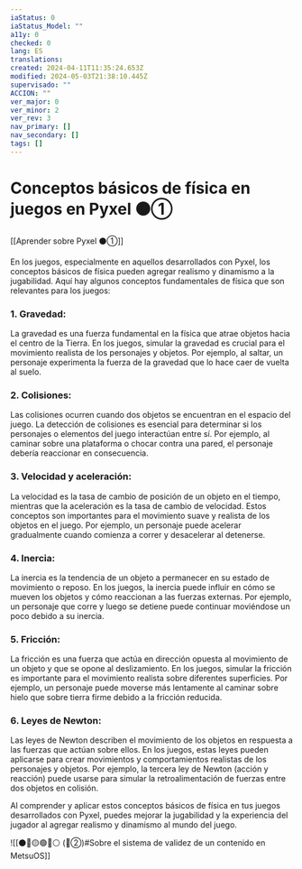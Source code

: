 ```yaml
---
iaStatus: 0
iaStatus_Model: ""
a11y: 0
checked: 0
lang: ES
translations: 
created: 2024-04-11T11:35:24.653Z
modified: 2024-05-03T21:38:10.445Z
supervisado: ""
ACCION: ""
ver_major: 0
ver_minor: 2
ver_rev: 3
nav_primary: []
nav_secondary: []
tags: []
---
```

# Conceptos básicos de física en juegos en Pyxel ⚫①

[[Aprender sobre Pyxel  ⚫①]]

En los juegos, especialmente en aquellos desarrollados con Pyxel, los conceptos básicos de física pueden agregar realismo y dinamismo a la jugabilidad. Aquí hay algunos conceptos fundamentales de física que son relevantes para los juegos:

### 1. Gravedad:
La gravedad es una fuerza fundamental en la física que atrae objetos hacia el centro de la Tierra. En los juegos, simular la gravedad es crucial para el movimiento realista de los personajes y objetos. Por ejemplo, al saltar, un personaje experimenta la fuerza de la gravedad que lo hace caer de vuelta al suelo.

### 2. Colisiones:
Las colisiones ocurren cuando dos objetos se encuentran en el espacio del juego. La detección de colisiones es esencial para determinar si los personajes o elementos del juego interactúan entre sí. Por ejemplo, al caminar sobre una plataforma o chocar contra una pared, el personaje debería reaccionar en consecuencia.

### 3. Velocidad y aceleración:
La velocidad es la tasa de cambio de posición de un objeto en el tiempo, mientras que la aceleración es la tasa de cambio de velocidad. Estos conceptos son importantes para el movimiento suave y realista de los objetos en el juego. Por ejemplo, un personaje puede acelerar gradualmente cuando comienza a correr y desacelerar al detenerse.

### 4. Inercia:
La inercia es la tendencia de un objeto a permanecer en su estado de movimiento o reposo. En los juegos, la inercia puede influir en cómo se mueven los objetos y cómo reaccionan a las fuerzas externas. Por ejemplo, un personaje que corre y luego se detiene puede continuar moviéndose un poco debido a su inercia.

### 5. Fricción:
La fricción es una fuerza que actúa en dirección opuesta al movimiento de un objeto y que se opone al deslizamiento. En los juegos, simular la fricción es importante para el movimiento realista sobre diferentes superficies. Por ejemplo, un personaje puede moverse más lentamente al caminar sobre hielo que sobre tierra firme debido a la fricción reducida.

### 6. Leyes de Newton:
Las leyes de Newton describen el movimiento de los objetos en respuesta a las fuerzas que actúan sobre ellos. En los juegos, estas leyes pueden aplicarse para crear movimientos y comportamientos realistas de los personajes y objetos. Por ejemplo, la tercera ley de Newton (acción y reacción) puede usarse para simular la retroalimentación de fuerzas entre dos objetos en colisión.

Al comprender y aplicar estos conceptos básicos de física en tus juegos desarrollados con Pyxel, puedes mejorar la jugabilidad y la experiencia del jugador al agregar realismo y dinamismo al mundo del juego.

![[⚫🔴🟡🟢🔵⚪ (🔴②)#Sobre el sistema de validez de un contenido en MetsuOS]]